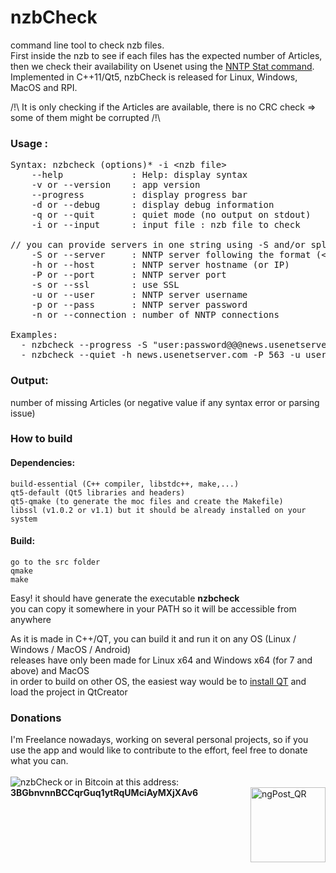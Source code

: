 # nzbCheck
command line tool to check nzb files.<br/>
First inside the nzb to see if each files has the expected number of Articles, then we check their availability on Usenet using the [NNTP Stat command](https://tools.ietf.org/html/rfc3977#section-6.2.4). <br/>
Implemented in C++11/Qt5, nzbCheck is released for Linux, Windows, MacOS and RPI.

/!\ It is only checking if the Articles are available, there is no CRC check => some of them might be corrupted /!\

### Usage :
<pre>
Syntax: nzbcheck (options)* -i &lt;nzb file&gt;
	--help             : Help: display syntax
	-v or --version    : app version
	--progress         : display progress bar
	-d or --debug      : display debug information
	-q or --quit       : quiet mode (no output on stdout)
	-i or --input      : input file : nzb file to check

// you can provide servers in one string using -S and/or split the parameters for ONE SINGLE server
	-S or --server     : NNTP server following the format (&lt;user&gt;:&lt;pass&gt;@@@)?&lt;host&gt;:&lt;port&gt;:&lt;nbCons&gt;:(no)?ssl
	-h or --host       : NNTP server hostname (or IP)
	-P or --port       : NNTP server port
	-s or --ssl        : use SSL
	-u or --user       : NNTP server username
	-p or --pass       : NNTP server password
	-n or --connection : number of NNTP connections

Examples:
  - nzbcheck --progress -S "user:password@@@news.usenetserver.com:563:50:ssl" -i /nzb/myNzbFile.nzb
  - nzbcheck --quiet -h news.usenetserver.com -P 563 -u user -p password -n 50 -s -i /nzb/myNzbFile.nzb
</pre>

### Output:
number of missing Articles (or negative value if any syntax error or parsing issue)

### How to build
#### Dependencies:

    build-essential (C++ compiler, libstdc++, make,...)
    qt5-default (Qt5 libraries and headers)
    qt5-qmake (to generate the moc files and create the Makefile)
    libssl (v1.0.2 or v1.1) but it should be already installed on your system

#### Build:

    go to the src folder
    qmake
    make

Easy! it should have generate the executable **nzbcheck**<br/>
you can copy it somewhere in your PATH so it will be accessible from anywhere<br/>

As it is made in C++/QT, you can build it and run it on any OS (Linux / Windows / MacOS / Android) <br/>
releases have only been made for Linux x64 and Windows x64 (for 7 and above) and MacOS<br/>
in order to build on other OS, the easiest way would be to [install QT](https://www.qt.io/download) and load the project in QtCreator<br/>

### Donations
I'm Freelance nowadays, working on several personal projects, so if you use the app and would like to contribute to the effort, feel free to donate what you can.<br/>
<br/>
<a href="https://www.paypal.com/cgi-bin/webscr?cmd=_donations&business=W2C236U6JNTUA&item_name=nzbCheck&currency_code=EUR"><img align="left" src="https://www.paypalobjects.com/en_US/i/btn/btn_donateCC_LG.gif" alt="nzbCheck"></a>
 or in Bitcoin at this address: **3BGbnvnnBCCqrGuq1ytRqUMciAyMXjXAv6**
<img align="right" align="bottom" width="120" height="120" src="https://raw.githubusercontent.com/mbruel/ngPost/master/pics/btc_qr.gif" alt="ngPost_QR">
